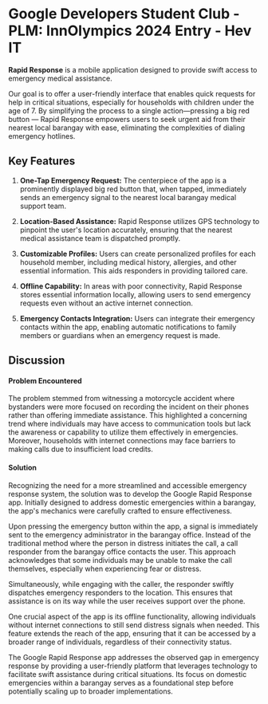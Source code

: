# Google Developers Student Club - PLM: InnOlympics 2024 Entry - Hev IT



__Rapid Response__ is a mobile application designed to provide swift access to emergency medical assistance. 

Our goal is to offer a user-friendly interface that enables quick requests for help in critical situations, especially for households with children under the age of 7. By simplifying the process to a single action—pressing a big red button — Rapid Response empowers users to seek urgent aid from their nearest local barangay with ease, eliminating the complexities of dialing emergency hotlines.



## Key Features
1. __One-Tap Emergency Request:__ The centerpiece of the app is a prominently displayed big red button that, when tapped, immediately sends an emergency signal to the nearest local barangay medical support team.
2. __Location-Based Assistance:__ Rapid Response utilizes GPS technology to pinpoint the user's location accurately, ensuring that the nearest medical assistance team is dispatched promptly.

3. __Customizable Profiles:__ Users can create personalized profiles for each household member, including medical history, allergies, and other essential information. This aids responders in providing tailored care.

4. __Offline Capability:__ In areas with poor connectivity, Rapid Response stores essential information locally, allowing users to send emergency requests even without an active internet connection.

5. __Emergency Contacts Integration:__ Users can integrate their emergency contacts within the app, enabling automatic notifications to family members or guardians when an emergency request is made.

## Discussion
#### Problem Encountered
The problem stemmed from witnessing a motorcycle accident where bystanders were more focused on recording the incident on their phones rather than offering immediate assistance. This highlighted a concerning trend where individuals may have access to communication tools but lack the awareness or capability to utilize them effectively in emergencies. Moreover, households with internet connections may face barriers to making calls due to insufficient load credits.

#### Solution
Recognizing the need for a more streamlined and accessible emergency response system, the solution was to develop the Google Rapid Response app. Initially designed to address domestic emergencies within a barangay, the app's mechanics were carefully crafted to ensure effectiveness.

Upon pressing the emergency button within the app, a signal is immediately sent to the emergency administrator in the barangay office. Instead of the traditional method where the person in distress initiates the call, a call responder from the barangay office contacts the user. This approach acknowledges that some individuals may be unable to make the call themselves, especially when experiencing fear or distress.

Simultaneously, while engaging with the caller, the responder swiftly dispatches emergency responders to the location. This ensures that assistance is on its way while the user receives support over the phone.

One crucial aspect of the app is its offline functionality, allowing individuals without internet connections to still send distress signals when needed. This feature extends the reach of the app, ensuring that it can be accessed by a broader range of individuals, regardless of their connectivity status.

The Google Rapid Response app addresses the observed gap in emergency response by providing a user-friendly platform that leverages technology to facilitate swift assistance during critical situations. Its focus on domestic emergencies within a barangay serves as a foundational step before potentially scaling up to broader implementations.